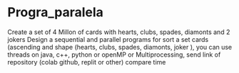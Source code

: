 # Progra_paralela
Create a set of  4 Millon of cards with hearts, clubs, spades, diamonts and 2 jokers
Design a sequential and parallel programs for sort a set cards (ascending and shape (hearts, clubs, spades, diamonts, joker ), you can use threads on java, c++, python or openMP or Multiprocessing, send link of repository (colab github, replit or other) compare time
